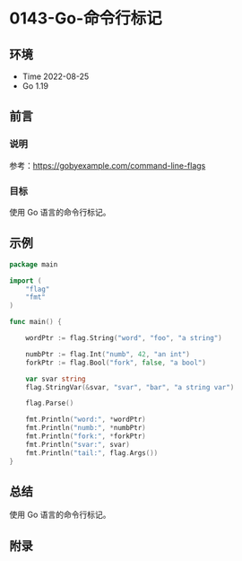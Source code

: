 # 0143-Go-命令行标记

## 环境

- Time 2022-08-25
- Go 1.19

## 前言

### 说明

参考：<https://gobyexample.com/command-line-flags>

### 目标

使用 Go 语言的命令行标记。

## 示例

```go
package main

import (
    "flag"
    "fmt"
)

func main() {

    wordPtr := flag.String("word", "foo", "a string")

    numbPtr := flag.Int("numb", 42, "an int")
    forkPtr := flag.Bool("fork", false, "a bool")

    var svar string
    flag.StringVar(&svar, "svar", "bar", "a string var")

    flag.Parse()

    fmt.Println("word:", *wordPtr)
    fmt.Println("numb:", *numbPtr)
    fmt.Println("fork:", *forkPtr)
    fmt.Println("svar:", svar)
    fmt.Println("tail:", flag.Args())
}
```

## 总结

使用 Go 语言的命令行标记。

## 附录

